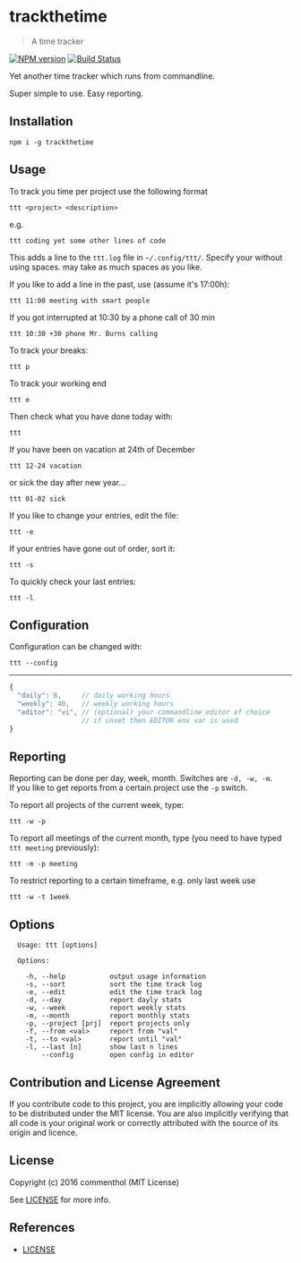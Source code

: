# trackthetime

> A time tracker

[![NPM version](https://badge.fury.io/js/trackthetime.svg)](https://www.npmjs.com/package/trackthetime/)
[![Build Status](https://secure.travis-ci.org/commenthol/trackthetime.svg?branch=master)](https://travis-ci.org/commenthol/trackthetime)

Yet another time tracker which runs from commandline.

Super simple to use. Easy reporting.

## Installation

    npm i -g trackthetime

## Usage

To track you time per project use the following format

    ttt <project> <description>

e.g.

    ttt coding yet some other lines of code

This adds a line to the `ttt.log` file in `~/.config/ttt/`.
Specify your <project> without using spaces. <description> may take as much spaces as you like.

If you like to add a line in the past, use (assume it's 17:00h):

    ttt 11:00 meeting with smart people

If you got interrupted at 10:30 by a phone call of 30 min

    ttt 10:30 +30 phone Mr. Burns calling

To track your breaks:

    ttt p

To track your working end

    ttt e

Then check what you have done today with:

    ttt

If you have been on vacation at 24th of December

    ttt 12-24 vacation

or sick the day after new year...

    ttt 01-02 sick

If you like to change your entries, edit the file:

    ttt -e

If your entries have gone out of order, sort it:

    ttt -s

To quickly check your last entries:

    ttt -l

## Configuration

Configuration can be changed with:

    ttt --config
    
---
    
```js
{
  "daily": 8,     // daily working hours
  "weekly": 40,   // weekly working hours
  "editor": "vi", // (optional) your commandline editor of choice 
                  // if unset then EDITOR env var is used
}
```

## Reporting

Reporting can be done per day, week, month. Switches are `-d, -w, -m`.  
If you like to get reports from a certain project use the `-p` switch.

To report all projects of the current week, type:

    ttt -w -p

To report all meetings of the current month, type (you need to have typed `ttt meeting` previously):

    ttt -m -p meeting

To restrict reporting to a certain timeframe, e.g. only last week use

    ttt -w -t 1week

## Options

```
  Usage: ttt [options]

  Options:

    -h, --help           output usage information
    -s, --sort           sort the time track log
    -e, --edit           edit the time track log
    -d, --day            report dayly stats
    -w, --week           report weekly stats
    -m, --month          report monthly stats
    -p, --project [prj]  report projects only
    -f, --from <val>     report from "val"
    -t, --to <val>       report until "val"
    -l, --last [n]       show last n lines
        --config         open config in editor
```

## Contribution and License Agreement

If you contribute code to this project, you are implicitly allowing your
code to be distributed under the MIT license. You are also implicitly
verifying that all code is your original work or correctly attributed
with the source of its origin and licence.

## License

Copyright (c) 2016 commenthol (MIT License)

See [LICENSE][] for more info.

## References

<!-- !ref -->

* [LICENSE][LICENSE]

<!-- ref! -->

[LICENSE]: ./LICENSE
